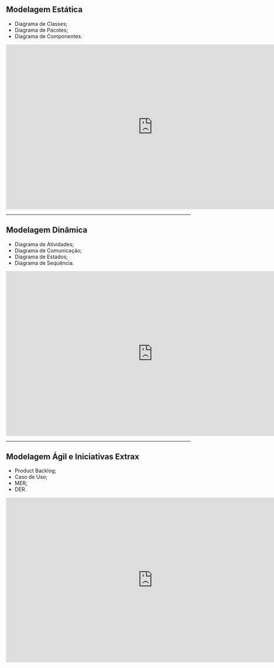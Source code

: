 ## Modelagem Estática
- Diagrama de Classes;
- Diagrama de Pacotes;
- Diagrama de Componentes. 

<iframe width="800" height="450" src="https://www.youtube.com/embed/JoXI1bMMnsY" title="YouTube video player" frameborder="0" allow="accelerometer; autoplay; clipboard-write; encrypted-media; gyroscope; picture-in-picture" allowfullscreen></iframe>

<hr>

## Modelagem Dinâmica
- Diagrama de Atividades;
- Diagrama de Comunicação;
- Diagrama de Estados;
- Diagrama de Sequência.

<iframe width="800" height="450" src="https://www.youtube.com/embed/KigxCIalYMk" title="YouTube video player" frameborder="0" allow="accelerometer; autoplay; clipboard-write; encrypted-media; gyroscope; picture-in-picture" allowfullscreen></iframe>

<hr>

## Modelagem Ágil e Iniciativas Extrax
- Product Backlog;
- Caso de Uso;
- MER;
- DER.

<iframe width="800" height="450" src="https://www.youtube.com/embed/a6LLD7Fk-SY" title="YouTube video player" frameborder="0" allow="accelerometer; autoplay; clipboard-write; encrypted-media; gyroscope; picture-in-picture" allowfullscreen></iframe>
